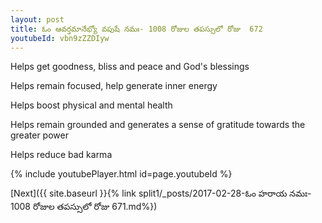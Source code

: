 ```yaml
---
layout: post
title: ఓం ఆవర్తమానేభ్యో వపుషే నమః- 1008 రోజుల తపస్సులో రోజు  672
youtubeId: vbn9zZZDIyw
---
```

 
 
Helps get goodness, bliss and peace and God's blessings
 
Helps remain focused, help generate inner energy 
 
Helps boost physical and mental health 
 
Helps remain grounded and generates a sense of gratitude towards the greater power 
 
Helps reduce bad karma
 
 
 
 


{% include youtubePlayer.html id=page.youtubeId %}
 
[Next]({{ site.baseurl }}{% link  split1/_posts/2017-02-28-ఓం హరాయ నమః- 1008 రోజుల తపస్సులో రోజు  671.md%})
 
